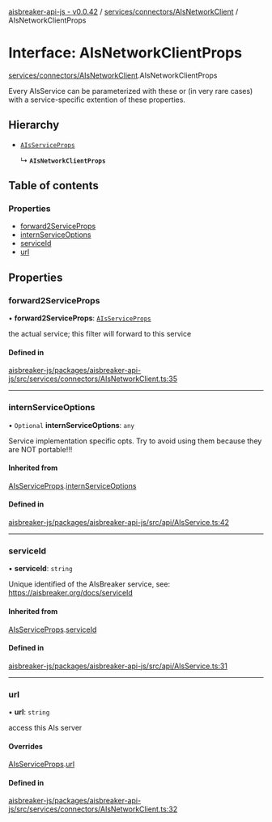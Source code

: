 [aisbreaker-api-js - v0.0.42](../README.md) / [services/connectors/AIsNetworkClient](../modules/services_connectors_AIsNetworkClient.md) / AIsNetworkClientProps

# Interface: AIsNetworkClientProps

[services/connectors/AIsNetworkClient](../modules/services_connectors_AIsNetworkClient.md).AIsNetworkClientProps

Every AIsService can be parameterized with these 
or (in very rare cases) with a service-specific extention of these properties.

## Hierarchy

- [`AIsServiceProps`](api_AIsService.AIsServiceProps.md)

  ↳ **`AIsNetworkClientProps`**

## Table of contents

### Properties

- [forward2ServiceProps](services_connectors_AIsNetworkClient.AIsNetworkClientProps.md#forward2serviceprops)
- [internServiceOptions](services_connectors_AIsNetworkClient.AIsNetworkClientProps.md#internserviceoptions)
- [serviceId](services_connectors_AIsNetworkClient.AIsNetworkClientProps.md#serviceid)
- [url](services_connectors_AIsNetworkClient.AIsNetworkClientProps.md#url)

## Properties

### forward2ServiceProps

• **forward2ServiceProps**: [`AIsServiceProps`](api_AIsService.AIsServiceProps.md)

the actual service; this filter will forward to this service

#### Defined in

[aisbreaker-js/packages/aisbreaker-api-js/src/services/connectors/AIsNetworkClient.ts:35](https://github.com/aisbreaker/aisbreaker-js/blob/develop/packages/aisbreaker-api-js/src/services/connectors/AIsNetworkClient.ts#L35)

___

### internServiceOptions

• `Optional` **internServiceOptions**: `any`

Service implementation specific opts.
Try to avoid using them because they are NOT portable!!!

#### Inherited from

[AIsServiceProps](api_AIsService.AIsServiceProps.md).[internServiceOptions](api_AIsService.AIsServiceProps.md#internserviceoptions)

#### Defined in

[aisbreaker-js/packages/aisbreaker-api-js/src/api/AIsService.ts:42](https://github.com/aisbreaker/aisbreaker-js/blob/develop/packages/aisbreaker-api-js/src/api/AIsService.ts#L42)

___

### serviceId

• **serviceId**: `string`

Unique identified of the AIsBreaker service,
see: https://aisbreaker.org/docs/serviceId

#### Inherited from

[AIsServiceProps](api_AIsService.AIsServiceProps.md).[serviceId](api_AIsService.AIsServiceProps.md#serviceid)

#### Defined in

[aisbreaker-js/packages/aisbreaker-api-js/src/api/AIsService.ts:31](https://github.com/aisbreaker/aisbreaker-js/blob/develop/packages/aisbreaker-api-js/src/api/AIsService.ts#L31)

___

### url

• **url**: `string`

access this AIs server

#### Overrides

[AIsServiceProps](api_AIsService.AIsServiceProps.md).[url](api_AIsService.AIsServiceProps.md#url)

#### Defined in

[aisbreaker-js/packages/aisbreaker-api-js/src/services/connectors/AIsNetworkClient.ts:32](https://github.com/aisbreaker/aisbreaker-js/blob/develop/packages/aisbreaker-api-js/src/services/connectors/AIsNetworkClient.ts#L32)
